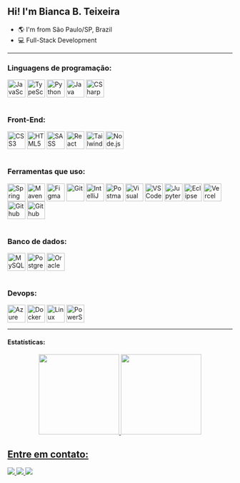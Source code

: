 ## Hi! I'm Bianca B. Teixeira

- 🌎 I'm from São Paulo/SP, Brazil
- 💻 Full-Stack Development

<hr>

### Linguagens de programação:

<div style="display: inline_block">
  <img align="center" alt="JavaScript" height="40" width="40" src="https://skillicons.dev/icons?i=javascript" />
  <img align="center" alt="TypeScript" height="40" width="40" src="https://skillicons.dev/icons?i=typescript" />
  <img align="center" alt="Python" height="40" width="40" src="https://skillicons.dev/icons?i=python&theme=light" />
  <img align="center" alt="Java" height="40" width="40" src="https://skillicons.dev/icons?i=java&theme=light" />
  <img align="center" alt="CSharp" height="40" width="40" src="https://skillicons.dev/icons?i=cs" />
</div>

<br>

### Front-End:

<div style="display: inline_block">
  <img align="center" alt="CSS3" height="40" width="40" src="https://skillicons.dev/icons?i=css" />
  <img align="center" alt="HTML5" height="40" width="40" src="https://skillicons.dev/icons?i=html" />
  <img align="center" alt="SASS" height="40" width="40" src="https://skillicons.dev/icons?i=sass" />
  <img align="center" alt="React" height="40" width="40" src="https://skillicons.dev/icons?i=react" />
  <img align="center" alt="TailwindCSS" height="40" width="40" src="https://skillicons.dev/icons?i=tailwind" />
  <img align="center" alt="Node.js" height="40" width="40" src="https://skillicons.dev/icons?i=nodejs" />
  
</div>

<br>

### Ferramentas que uso:

<div style="display: inline_block">
  <img align="center" alt="Spring" height="40" width="40" src="https://skillicons.dev/icons?i=spring" />
  <img align="center" alt="Maven" height="40" width="40" src="https://skillicons.dev/icons?i=maven&theme=light" />
  <img align="center" alt="Figma" height="40" width="40" src="https://skillicons.dev/icons?i=figma" />
  <img align="center" alt="Git" height="40" width="40" src="https://skillicons.dev/icons?i=git" />
  <img align="center" alt="IntelliJ" height="40" width="40" src="https://skillicons.dev/icons?i=idea" />
  <img align="center" alt="Postman" height="40" width="40" src="https://skillicons.dev/icons?i=postman" />
  <img align="center" alt="Visual Studio" height="40" width="40" src="https://skillicons.dev/icons?i=visualstudio" />
  <img align="center" alt="VS Code" height="40" width="40" src="https://skillicons.dev/icons?i=vscode" />
  <img align="center" alt="Jupyter" height="40" width="40" src="https://cdn.jsdelivr.net/gh/devicons/devicon/icons/jupyter/jupyter-original-wordmark.svg">
  <img align="center" alt="Eclipse" height="40" width="40" src="https://skillicons.dev/icons?i=eclipse&theme=light" />
  <img align="center" alt="Vercel" height="40" width="40" src="https://skillicons.dev/icons?i=vercel" />
  <img align="center" alt="Github" height="40" width="40" src="https://skillicons.dev/icons?i=github" />
  <img align="center" alt="Github" height="40" width="40" src="https://i.postimg.cc/MHch4m7T/insomnia.png" />
</div>

<br>

### Banco de dados:

<div style="display: inline_block">
  <img align="center" alt="MySQL" height="40" width="40" src="https://skillicons.dev/icons?i=mysql&theme=light" />
  <img align="center" alt="PostgreSQL" height="40" width="40" src="https://skillicons.dev/icons?i=postgres&theme=light" />
  <img align="center" alt="Oracle" height="40" width="40" src="https://cdn.jsdelivr.net/gh/devicons/devicon/icons/oracle/oracle-original.svg" />
</div>

<br>

### Devops:

<div>
  <img align="center" alt="Azure" height="40" width="40" src="https://skillicons.dev/icons?i=azure" />
  <img align="center" alt="Docker" height="40" width="40" src="https://skillicons.dev/icons?i=docker" />
  <img align="center" alt="Linux" height="40" width="40" src="https://skillicons.dev/icons?i=linux&theme=light" />
  <img align="center" alt="PowerShell" height="40" width="40" src="https://skillicons.dev/icons?i=powershell" />
</div>

<hr>

#### Estatísticas:

<div align="center">
  <a href="https://github.com/biancabt1102">
  <img height="180em" src="https://github-readme-stats.vercel.app/api?username=biancabt1102&show_icons=true&theme=dracula&include_all_commits=true&count_private=true"/>
  <img height="180em" src="https://github-readme-stats.vercel.app/api/top-langs/?username=biancabt1102&layout=compact&langs_count=7&theme=dracula"/>
</div>


## Entre em contato:

<div>
  <a href="https://instagram.com/bianca__1102" target="_blank">
    <img src="https://img.shields.io/badge/-Instagram-%23E4405F?style=for-the-badge&logo=instagram&logoColor=white" target="_blank">
  </a>
  <a href = "mailto:biancabt1102@gmail.com">
    <img src="https://img.shields.io/badge/-Gmail-%23333?style=for-the-badge&logo=gmail&logoColor=white" target="_blank">
  </a>
  <a href="www.linkedin.com/in/biancabteixeira" target="_blank">
    <img src="https://img.shields.io/badge/-LinkedIn-%230077B5?style=for-the-badge&logo=linkedin&logoColor=white" target="_blank">
  </a> 
</div>
